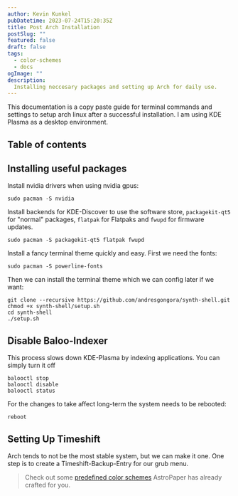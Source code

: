```yaml
---
author: Kevin Kunkel
pubDatetime: 2023-07-24T15:20:35Z
title: Post Arch Installation
postSlug: ""
featured: false
draft: false
tags:
  - color-schemes
  - docs
ogImage: ""
description:
  Installing neccesary packages and setting up Arch for daily use.
---
```


This documentation is a copy paste guide for terminal commands and settings to setup arch linux after a successful installation. I am using KDE Plasma as a desktop environment.
## Table of contents

## Installing useful packages

Install nvidia drivers when using nvidia gpus:

```shell
sudo pacman -S nvidia 
```

Install backends for KDE-Discover to use the software store, `packagekit-qt5` for "normal" packages, `flatpak` for Flatpaks and `fwupd` for firmware updates.

```shell
sudo pacman -S packagekit-qt5 flatpak fwupd
```
Install a fancy terminal theme quickly and easy. First we need the fonts:

```shell
sudo pacman -S powerline-fonts
```
Then we can install the terminal theme which we can config later if we want:

```shell
git clone --recursive https://github.com/andresgongora/synth-shell.git
chmod +x synth-shell/setup.sh
cd synth-shell
./setup.sh
```

## Disable Baloo-Indexer

This process slows down KDE-Plasma by indexing applications. You can simply turn it off

```shell
balooctl stop
balooctl disable
balooctl status
```

For the changes to take affect long-term the system needs to be rebooted:

```shell
reboot
```

## Setting Up Timeshift

Arch tends to not be the most stable system, but we can make it one. One step is to create a Timeshift-Backup-Entry for our grub menu.

> Check out some [predefined color schemes](https://astro-paper.pages.dev/posts/predefined-color-schemes/) AstroPaper has already crafted for you.
